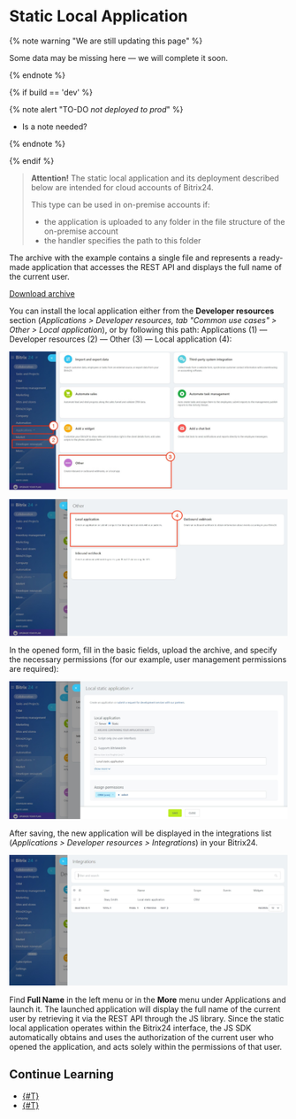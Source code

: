 # Static Local Application

{% note warning "We are still updating this page" %}

Some data may be missing here — we will complete it soon.

{% endnote %}

{% if build == 'dev' %}

{% note alert "TO-DO _not deployed to prod_" %}

- Is a note needed?

{% endnote %}

{% endif %}

> **Attention!** The static local application and its deployment described below are intended for cloud accounts of Bitrix24.
> 
> This type can be used in on-premise accounts if:
> - the application is uploaded to any folder in the file structure of the on-premise account
> - the handler specifies the path to this folder

The archive with the example contains a single file and represents a ready-made application that accesses the REST API and displays the full name of the current user.

[Download archive](https://bitrixsoft.com/docs/marketplace-and-apps24/index.html.zip)

You can install the local application either from the **Developer resources** section (*Applications > Developer resources, tab "Common use cases" > Other > Local application*), or by following this path: Applications (1) — Developer resources (2) — Other (3) — Local application (4):

![Adding application](./_images/local_add_sm.jpg)

![](./_images/local_add_4.jpg)

In the opened form, fill in the basic fields, upload the archive, and specify the necessary permissions (for our example, user management permissions are required):

![Application addition form](./_images/static-local-added_new.jpg)

After saving, the new application will be displayed in the integrations list (*Applications > Developer resources > Integrations*) in your Bitrix24.

![Integrations list](./_images/static-local-added_list.jpg) 

Find **Full Name** in the left menu or in the **More** menu under Applications and launch it. The launched application will display the full name of the current user by retrieving it via the REST API through the JS library. Since the static local application operates within the Bitrix24 interface, the JS SDK automatically obtains and uses the authorization of the current user who opened the application, and acts solely within the permissions of that user.

## Continue Learning

- [{#T}](serverside-local-app-with-ui.md)
- [{#T}](serverside-local-app-with-no-ui.md)